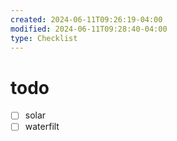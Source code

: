 ```yaml
---
created: 2024-06-11T09:26:19-04:00
modified: 2024-06-11T09:28:40-04:00
type: Checklist
---
```


# todo

- [ ] solar
- [ ] waterfilt
